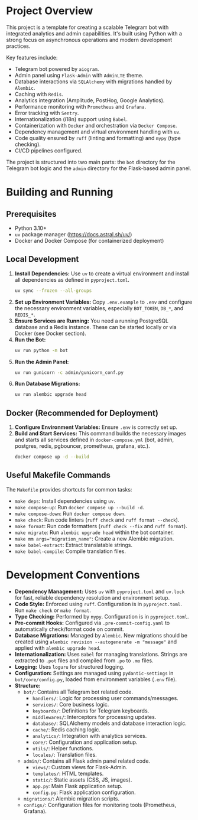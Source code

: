 # Project Overview

This project is a template for creating a scalable Telegram bot with integrated analytics and admin capabilities. It's built using Python with a strong focus on asynchronous operations and modern development practices.

Key features include:
- Telegram bot powered by `aiogram`.
- Admin panel using `Flask-Admin` with `AdminLTE` theme.
- Database interactions via `SQLAlchemy` with migrations handled by `Alembic`.
- Caching with `Redis`.
- Analytics integration (Amplitude, PostHog, Google Analytics).
- Performance monitoring with `Prometheus` and `Grafana`.
- Error tracking with `Sentry`.
- Internationalization (i18n) support using `Babel`.
- Containerization with `Docker` and orchestration via `Docker Compose`.
- Dependency management and virtual environment handling with `uv`.
- Code quality ensured by `ruff` (linting and formatting) and `mypy` (type checking).
- CI/CD pipelines configured.

The project is structured into two main parts: the `bot` directory for the Telegram bot logic and the `admin` directory for the Flask-based admin panel.

# Building and Running

## Prerequisites
- Python 3.10+
- `uv` package manager (https://docs.astral.sh/uv/)
- Docker and Docker Compose (for containerized deployment)

## Local Development

1.  **Install Dependencies:**
    Use `uv` to create a virtual environment and install all dependencies as defined in `pyproject.toml`.
    ```bash
    uv sync --frozen --all-groups
    ```
2.  **Set up Environment Variables:**
    Copy `.env.example` to `.env` and configure the necessary environment variables, especially `BOT_TOKEN`, `DB_*`, and `REDIS_*`.
3.  **Ensure Services are Running:**
    You need a running PostgreSQL database and a Redis instance. These can be started locally or via Docker (see Docker section).
4.  **Run the Bot:**
    ```bash
    uv run python -m bot
    ```
5.  **Run the Admin Panel:**
    ```bash
    uv run gunicorn -c admin/gunicorn_conf.py
    ```
6.  **Run Database Migrations:**
    ```bash
    uv run alembic upgrade head
    ```

## Docker (Recommended for Deployment)

1.  **Configure Environment Variables:**
    Ensure `.env` is correctly set up.
2.  **Build and Start Services:**
    This command builds the necessary images and starts all services defined in `docker-compose.yml` (bot, admin, postgres, redis, pgbouncer, prometheus, grafana, etc.).
    ```bash
    docker compose up -d --build
    ```

## Useful Makefile Commands

The `Makefile` provides shortcuts for common tasks:
- `make deps`: Install dependencies using `uv`.
- `make compose-up`: Run `docker compose up --build -d`.
- `make compose-down`: Run `docker compose down`.
- `make check`: Run code linters (`ruff check` and `ruff format --check`).
- `make format`: Run code formatters (`ruff check --fix` and `ruff format`).
- `make migrate`: Run `alembic upgrade head` within the bot container.
- `make mm args="migration_name"`: Create a new Alembic migration.
- `make babel-extract`: Extract translatable strings.
- `make babel-compile`: Compile translation files.

# Development Conventions

- **Dependency Management:** Uses `uv` with `pyproject.toml` and `uv.lock` for fast, reliable dependency resolution and environment setup.
- **Code Style:** Enforced using `ruff`. Configuration is in `pyproject.toml`. Run `make check` or `make format`.
- **Type Checking:** Performed by `mypy`. Configuration is in `pyproject.toml`.
- **Pre-commit Hooks:** Configured via `.pre-commit-config.yaml` to automatically check/format code on commit.
- **Database Migrations:** Managed by `Alembic`. New migrations should be created using `alembic revision --autogenerate -m "message"` and applied with `alembic upgrade head`.
- **Internationalization:** Uses `Babel` for managing translations. Strings are extracted to `.pot` files and compiled from `.po` to `.mo` files.
- **Logging:** Uses `loguru` for structured logging.
- **Configuration:** Settings are managed using `pydantic-settings` in `bot/core/config.py`, loaded from environment variables (`.env` file).
- **Structure:**
  - `bot/`: Contains all Telegram bot related code.
    - `handlers/`: Logic for processing user commands/messages.
    - `services/`: Core business logic.
    - `keyboards/`: Definitions for Telegram keyboards.
    - `middlewares/`: Interceptors for processing updates.
    - `database/`: SQLAlchemy models and database interaction logic.
    - `cache/`: Redis caching logic.
    - `analytics/`: Integration with analytics services.
    - `core/`: Configuration and application setup.
    - `utils/`: Helper functions.
    - `locales/`: Translation files.
  - `admin/`: Contains all Flask admin panel related code.
    - `views/`: Custom views for Flask-Admin.
    - `templates/`: HTML templates.
    - `static/`: Static assets (CSS, JS, images).
    - `app.py`: Main Flask application setup.
    - `config.py`: Flask application configuration.
  - `migrations/`: Alembic migration scripts.
  - `configs/`: Configuration files for monitoring tools (Prometheus, Grafana).